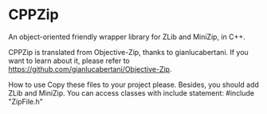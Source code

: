 # CPPZip
An object-oriented friendly wrapper library for ZLib and MiniZip, in C++.

CPPZip is translated from Objective-Zip, thanks to gianlucabertani. If you want to learn about it, please refer to https://github.com/gianlucabertani/Objective-Zip.

  How to use
  Copy these files to your project please. Besides, you should add ZLib and MiniZip.
  You can access classes with include statement:
  #include "ZipFile.h"
